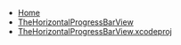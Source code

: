 <!-- docs/_sidebar.md -->
- [Home](/)
- [TheHorizontalProgressBarView](devassistDocs/docs/Tutorials/TheHorizontalProgressBarTutorial/TheHorizontalProgressBarView/)
- [TheHorizontalProgressBarView.xcodeproj](devassistDocs/docs/Tutorials/TheHorizontalProgressBarTutorial/TheHorizontalProgressBarView.xcodeproj/)